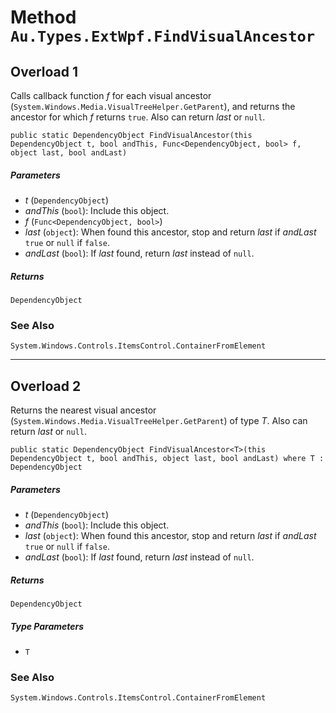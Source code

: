 # Method `Au.Types.ExtWpf.FindVisualAncestor`

## Overload 1

Calls callback function *f* for each visual ancestor (`System.Windows.Media.VisualTreeHelper.GetParent`), and returns the ancestor for which *f* returns `true`. Also can return *last* or `null`.

```
public static DependencyObject FindVisualAncestor(this DependencyObject t, bool andThis, Func<DependencyObject, bool> f, object last, bool andLast)
```

##### Parameters

- *t*  (`DependencyObject`)
- *andThis*  (`bool`):
    Include this object.
- *f*  (`Func<DependencyObject, bool>`)
- *last*  (`object`):
    When found this ancestor, stop and return *last* if *andLast* `true` or `null` if `false`.
- *andLast*  (`bool`):
    If *last* found, return *last* instead of `null`.

##### Returns

`DependencyObject`

### See Also

`System.Windows.Controls.ItemsControl.ContainerFromElement`

* * *

## Overload 2

Returns the nearest visual ancestor (`System.Windows.Media.VisualTreeHelper.GetParent`) of type *T*. Also can return *last* or `null`.

```
public static DependencyObject FindVisualAncestor<T>(this DependencyObject t, bool andThis, object last, bool andLast) where T : DependencyObject
```

##### Parameters

- *t*  (`DependencyObject`)
- *andThis*  (`bool`):
    Include this object.
- *last*  (`object`):
    When found this ancestor, stop and return *last* if *andLast* `true` or `null` if `false`.
- *andLast*  (`bool`):
    If *last* found, return *last* instead of `null`.

##### Returns

`DependencyObject`

##### Type Parameters

- `T`

### See Also

`System.Windows.Controls.ItemsControl.ContainerFromElement`